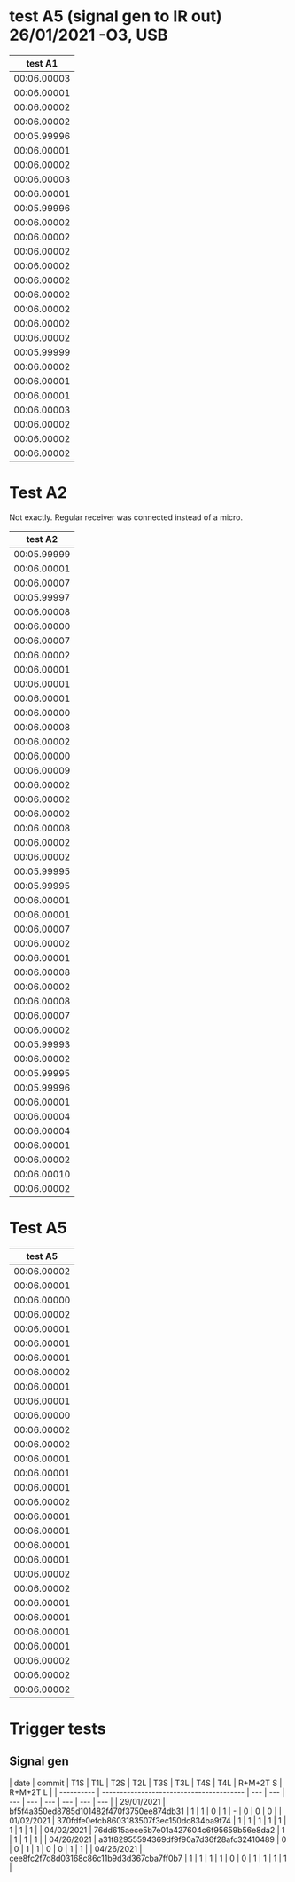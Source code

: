 # test A5 (signal gen to IR out) 26/01/2021 -O3, USB

| test A1     |
| ----------- |
| 00:06.00003 |
| 00:06.00001 |
| 00:06.00002 |
| 00:06.00002 |
| 00:05.99996 |
| 00:06.00001 |
| 00:06.00002 |
| 00:06.00003 |
| 00:06.00001 |
| 00:05.99996 |
| 00:06.00002 |
| 00:06.00002 |
| 00:06.00002 |
| 00:06.00002 |
| 00:06.00002 |
| 00:06.00002 |
| 00:06.00002 |
| 00:06.00002 |
| 00:06.00002 |
| 00:05.99999 |
| 00:06.00002 |
| 00:06.00001 |
| 00:06.00001 |
| 00:06.00003 |
| 00:06.00002 |
| 00:06.00002 |
| 00:06.00002 |


# Test A2
Not exactly. Regular receiver was connected instead of a micro.

| test A2     |
| ----------- |
| 00:05.99999 |
| 00:06.00001 |
| 00:06.00007 |
| 00:05.99997 |
| 00:06.00008 |
| 00:06.00000 |
| 00:06.00007 |
| 00:06.00002 |
| 00:06.00001 |
| 00:06.00001 |
| 00:06.00001 |
| 00:06.00000 |
| 00:06.00008 |
| 00:06.00002 |
| 00:06.00000 |
| 00:06.00009 |
| 00:06.00002 |
| 00:06.00002 |
| 00:06.00002 |
| 00:06.00008 |
| 00:06.00002 |
| 00:06.00002 |
| 00:05.99995 |
| 00:05.99995 |
| 00:06.00001 |
| 00:06.00001 |
| 00:06.00007 |
| 00:06.00002 |
| 00:06.00001 |
| 00:06.00008 |
| 00:06.00002 |
| 00:06.00008 |
| 00:06.00007 |
| 00:06.00002 |
| 00:05.99993 |
| 00:06.00002 |
| 00:05.99995 |
| 00:05.99996 |
| 00:06.00001 |
| 00:06.00004 |
| 00:06.00004 |
| 00:06.00001 |
| 00:06.00002 |
| 00:06.00010 |
| 00:06.00002 |

# Test A5

| test A5     |
| ----------- |
| 00:06.00002 |
| 00:06.00001 |
| 00:06.00000 |
| 00:06.00002 |
| 00:06.00001 |
| 00:06.00001 |
| 00:06.00001 |
| 00:06.00002 |
| 00:06.00001 |
| 00:06.00001 |
| 00:06.00000 |
| 00:06.00002 |
| 00:06.00002 |
| 00:06.00001 |
| 00:06.00001 |
| 00:06.00001 |
| 00:06.00002 |
| 00:06.00001 |
| 00:06.00001 |
| 00:06.00001 |
| 00:06.00001 |
| 00:06.00002 |
| 00:06.00002 |
| 00:06.00001 |
| 00:06.00001 |
| 00:06.00001 |
| 00:06.00001 |
| 00:06.00002 |
| 00:06.00002 |
| 00:06.00002 |


# Trigger tests
## Signal gen
| date       | commit                                   | T1S | T1L | T2S | T2L | T3S | T3L | T4S | T4L | R+M+2T S | R+M+2T L |
| ---------- | ---------------------------------------- | --- | --- | --- | --- | --- | --- | --- | --- |
| 29/01/2021 | bf5f4a350ed8785d101482f470f3750ee874db31 | 1   | 1   | 0   | 1   | -   | 0   | 0   | 0   |
| 01/02/2021 | 370fdfe0efcb8603183507f3ec150dc834ba9f74 | 1   | 1   | 1   | 1   | 1   | 1   | 1   | 1   |
| 04/02/2021 | 76dd615aece5b7e01a427604c6f95659b56e8da2 | 1   | 1   | 1   | 1   |
| 04/26/2021 | a31f82955594369df9f90a7d36f28afc32410489 | 0   | 0   | 1   | 1   | 0   | 0   | 1   | 1   |
| 04/26/2021 | cee8fc2f7d8d03168c86c11b9d3d367cba7ff0b7 | 1   | 1   | 1   | 1   | 0   | 0   | 1   | 1   | 1        | 1        |









